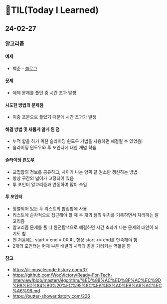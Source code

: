 # 📝TIL(Today I Learned)
## 24-02-27
### 알고리즘
#### 예제 
- 백준 - [블로그](https://github.com/PureKite/java-coding-test-study/blob/main/%EB%B0%B1%EC%A4%80/BOJ21921.java)

#### 문제
- 예제 문제를 풀던 중 시간 초과 발생

#### 시도한 방법의 문제점
- 이중 포문으로 풀었기 때문에 시간 초과가 발생

#### 해결 방법 및 새롭게 알게 된 점
- 누적 합을 하기 위한 슬라이딩 윈도우 기법을 사용하면 해결될 수 있었음!
- 슬라이딩 윈도우와 투 포인터에 대한 개념 학습
#### 슬라이딩 윈도우
- 교집합의 정보를 공유하고, 차이가 나는 양쪽 끝 원소만 갱신하는 방법
- 항상 구간의 넓이가 고정되어 있음
- 투 포인터 알고리즘과 연동하여 많이 쓰임
#### 투 포인터
- 정렬되어 있는 두 리스트의 합집합에 사용
- 리스트에 순차적으로 접근해야 할 때 두 개의 점의 위치를 기록하면서 처리하는 알고리즘
- 알고리즘 문제를 풀 다 완전탐색으로 해결하면 시간 초과가 나는 문제의 대안이 되기도 함
- 맨 처음에는 start = end = 0이며, 항상 start <= end를 만족해야 함
- 2개의 포인터는 현재 부분 배열의 시작과 끝을 가리키는 역할을 함

#### 참고
- https://ji-musclecode.tistory.com/37
- https://github.com/WooVictory/Ready-For-Tech-Interview/blob/master/Algorithm/%ED%88%AC%ED%8F%AC%EC%9D%B8%ED%84%B0%20%EC%95%8C%EA%B3%A0%EB%A6%AC%EC%A6%98.md
- https://butter-shower.tistory.com/226